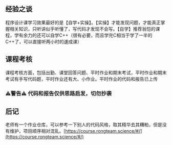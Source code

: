 ## 经验之谈

程序设计课学习效果最好的是【自学+实操】。【实操】才能发现问题，才能真正掌握相关知识，只听讲似乎听懂了，写代码才发现不会写。【自学】推荐翁恺的课程，学有余力的还可以自学C++（很有必要，而且学完C相当于学了一半的C++了，可以直接听两小时的速成课）



## 课程考核

课程考核方面，包括出勤、课堂回答问题、平时作业和期末考试，平时作业和期末考试有手写代码题，平时作业还有大、小作业。平时作业的代码和报告已上传

### ⚠警告⚠        代码和报告仅供思路启发，切勿抄袭



## 后记

老师有一个作业仓库，可以参考一下别人的代码风格，取其精华去其糟粕，但是没有维护，项目顺序相对混乱。[https://course.rongteam.science/#/](https://course.rongteam.science/#/)
